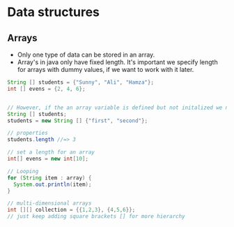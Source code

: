 # Data structures
## Arrays
- Only one type of data can be stored in an array.
- Array's in java only have fixed length. It's important we specify length for arrays with dummy values, if we want to work with it later.

```java
String [] students = {"Sunny", "Ali", "Hamza"};
int [] evens = {2, 4, 6};


// However, if the an array variable is defined but not initalized we need to do following
String [] students;
students = new String [] {"first", "second"};

// properties
students.length //=> 3

// set a length for an array
int[] evens = new int[10];

// Looping
for (String item : array) {
  System.out.println(item);
}

// multi-dimensional arrays
int [][] collection = {{1,2,3}, {4,5,6}};
// just keep adding square brackets [] for more hierarchy 
```
